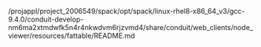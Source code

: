 /projappl/project_2006549/spack/opt/spack/linux-rhel8-x86_64_v3/gcc-9.4.0/conduit-develop-nm6ma2xtmdwfk5n4r4nkwdvm6rjzvmd4/share/conduit/web_clients/node_viewer/resources/fattable/README.md